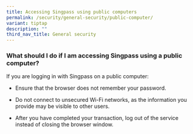 ```yaml
---
title: Accessing Singpass using public computers
permalink: /security/general-security/public-computer/
variant: tiptap
description: ""
third_nav_title: General security
---
```

<h3>What should I do if I am accessing Singpass using a public computer?</h3>
<p>If you are logging in with Singpass on a public computer:</p>
<ul data-tight="true" class="tight">
<li>
<p>Ensure that the browser does not remember your password.</p>
</li>
<li>
<p>Do not connect to unsecured Wi-Fi networks, as the information you provide
may be visible to other users.</p>
</li>
<li>
<p>After you have completed your transaction, log out of the service instead
of closing the browser window.</p>
</li>
</ul>
<p></p>